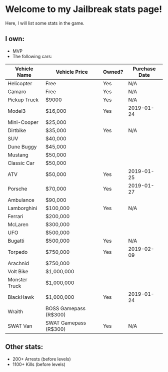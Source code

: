# Welcome to my Jailbreak stats page!
Here, I will list some stats in the game.

## I own:
- MVP
- The following cars:

|Vehicle Name     |Vehicle Price           |Owned?     |Purchase Date|
|-----------------|------------------------|-----------|-------------|
|Helicopter       |Free                    |Yes        |N/A          |
|Camaro           |Free                    |Yes        |N/A          |
|Pickup Truck     |$9000                   |Yes        |N/A          |
|Model3           |$16,000                 |Yes        |2019-01-24   |
|Mini-Cooper      |$25,000                 |           |             |
|Dirtbike         |$35,000                 |Yes        |N/A          |
|SUV              |$40,000                 |           |             |
|Dune Buggy       |$45,000                 |           |             |
|Mustang          |$50,000                 |           |             |
|Classic Car      |$50,000                 |           |             |
|ATV              |$50,000                 |Yes        |2019-01-25   |
|Porsche          |$70,000                 |Yes        |2019-01-27   |
|Ambulance        |$90,000                 |           |             |
|Lamborghini      |$100,000                |Yes        |N/A          |
|Ferrari          |$200,000                |           |             |
|McLaren          |$300,000                |           |             |
|UFO              |$500,000                |           |             |
|Bugatti          |$500,000                |Yes        |N/A          |
|Torpedo          |$750,000                |Yes        |2019-02-09   |
|Arachnid         |$750,000                |           |             |
|Volt Bike        |$1,000,000              |           |             |
|Monster Truck    |$1,000,000              |           |             |
|BlackHawk        |$1,000,000              |Yes        |2019-01-24   |
|Wraith           |BOSS Gamepass (R$300)   |           |             |
|SWAT Van         |SWAT Gamepass (R$300)   |Yes        |N/A          |

## Other stats:
- 200+ Arrests (before levels)
- 1100+ Kills (before levels)
